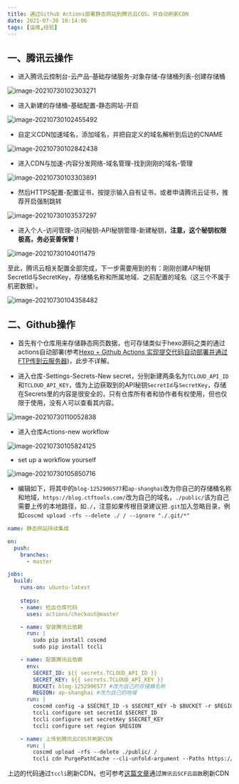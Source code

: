 ```yaml
---
title: 通过Github Actions部署静态网站到腾讯云COS，并自动刷新CDN
date: 2021-07-30 10:14:06
tags: [运维,经验]
---
```


## 一、腾讯云操作

* 进入腾讯云控制台-云产品-基础存储服务-对象存储-存储桶列表-创建存储桶

<!--more-->

![image-20210730102303271](newpost-20/image-20210730102303271.png)

* 进入新建的存储桶-基础配置-静态网站-开启

![image-20210730102455492](newpost-20/image-20210730102455492.png)

* 自定义CDN加速域名，添加域名，并把自定义的域名解析到后边的CNAME

![image-20210730102842438](newpost-20/image-20210730102842438.png)

* 进入CDN与加速-内容分发网络-域名管理-找到刚刚的域名-管理

![image-20210730103303891](newpost-20/image-20210730103303891.png)

* 然后HTTPS配置-配置证书，按提示输入自有证书，或者申请腾讯云证书，推荐开启强制跳转

![image-20210730103537297](newpost-20/image-20210730103537297.png)

* 进入个人-访问管理-访问秘钥-API秘钥管理-新建秘钥，**注意，这个秘钥权限极高，务必妥善保管！**

![image-20210730104011479](newpost-20/image-20210730104011479.png)

至此，腾讯云相关配置全部完成，下一步需要用到的有：刚刚创建API秘钥SecretId与SecretKey，存储桶名称和所属地域、之前配置的域名（这三个不属于机密数据）。

![image-20210730104358482](newpost-20/image-20210730104358482.png)

## 二、Github操作

* 首先有个仓库用来存储静态网页数据，也可存储类似于hexo源码之类的通过actions自动部署(参考[Hexo + Github Actions 实现提交代码自动部署并通过FTP传到云服务器](https://blog.ctftools.com/2021/07/newpost-18/))，此步不详解。

* 进入仓库-Settings-Secrets-New secret，分别新建两条名为`TCLOUD_API_ID`和`TCLOUD_API_KEY`，值为上边获取到的API秘钥`SecretId`与`SecretKey`，存储在Secrets里的内容是很安全的，只有仓库所有者和协作者有权使用，但也仅限于使用，没有人可以查看其内容。

![image-20210730110052838](newpost-20/image-20210730110052838.png)

* 进入仓库Actions-new workflow

![image-20210730105824125](newpost-20/image-20210730105824125.png)

* set up a workflow yourself

![image-20210730105850716](newpost-20/image-20210730105850716.png)

* 编辑如下，将其中的`blog-1252906577`和`ap-shanghai`改为你自己的存储桶名称和地域，`https://blog.ctftools.com/`改为自己的域名，`./public/`该为自己需要上传的本地路径，如`./`，注意如果传根目录建议把`.git`加入忽略目录，例如`coscmd upload -rfs --delete ./ / --ignore "./.git/*"`

```yml
name: 静态网站持续集成

on: 
  push:
    branches:
      - master

jobs:
  build:
    runs-on: ubuntu-latest
        
    steps:
    - name: 检出仓库代码
      uses: actions/checkout@master

    - name: 安装腾讯云依赖
      run: |
        sudo pip install coscmd
        sudo pip install tccli

    - name: 配置腾讯云依赖
      env:
        SECRET_ID: ${{ secrets.TCLOUD_API_ID }}
        SECRET_KEY: ${{ secrets.TCLOUD_API_KEY }}
        BUCKET: blog-1252906577 #改为自己的存储桶名称
        REGION: ap-shanghai #改为自己的地域
      run: |
        coscmd config -a $SECRET_ID -s $SECRET_KEY -b $BUCKET -r $REGION
        tccli configure set secretId $SECRET_ID
        tccli configure set secretKey $SECRET_KEY
        tccli configure set region $REGION

    - name: 上传到腾讯云COS并刷新CDN
      run: |
        coscmd upload -rfs --delete ./public/ /
        tccli cdn PurgePathCache --cli-unfold-argument --Paths https://blog.ctftools.com/ --FlushType flush
```

上边的代码通过`tccli`刷新CDN，也可参考[这篇文章](https://www.ioiox.com/archives/69.html)通过`腾讯云SCF云函数`刷新CDN
